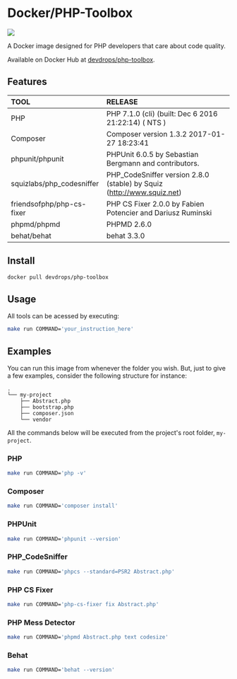 # Docker/PHP-Toolbox

[![](https://images.microbadger.com/badges/version/devdrops/php-toolbox.svg)](https://microbadger.com/images/devdrops/php-toolbox "Get your own version badge on microbadger.com")

A Docker image designed for PHP developers that care about code quality.

Available on Docker Hub at [devdrops/php-toolbox](https://hub.docker.com/r/devdrops/php-toolbox/).

## Features

|TOOL|RELEASE|
|:---|:------|
|PHP|PHP 7.1.0 (cli) (built: Dec  6 2016 21:22:14) ( NTS )|
|Composer|Composer version 1.3.2 2017-01-27 18:23:41|
|phpunit/phpunit|PHPUnit 6.0.5 by Sebastian Bergmann and contributors.|
|squizlabs/php_codesniffer|PHP_CodeSniffer version 2.8.0 (stable) by Squiz (http://www.squiz.net)|
|friendsofphp/php-cs-fixer|PHP CS Fixer 2.0.0 by Fabien Potencier and Dariusz Ruminski|
|phpmd/phpmd|PHPMD 2.6.0|
|behat/behat|behat 3.3.0|

## Install

```bash
docker pull devdrops/php-toolbox
```

## Usage

All tools can be acessed by executing:

```bash
make run COMMAND='your_instruction_here'
```

## Examples

You can run this image from whenever the folder you wish. But, just to give a few examples, consider the following structure for instance:

```
.
└── my-project
    ├── Abstract.php
    ├── bootstrap.php
    ├── composer.json
    └── vendor
```

All the commands below will be executed from the project's root folder, `my-project`.

### PHP

```bash
make run COMMAND='php -v'
```

### Composer

```bash
make run COMMAND='composer install'
```

### PHPUnit

```bash
make run COMMAND='phpunit --version'
```

### PHP_CodeSniffer

```bash
make run COMMAND='phpcs --standard=PSR2 Abstract.php'
```

### PHP CS Fixer

```bash
make run COMMAND='php-cs-fixer fix Abstract.php'
```

### PHP Mess Detector

```bash
make run COMMAND='phpmd Abstract.php text codesize'
```

### Behat

```bash
make run COMMAND='behat --version'
```
